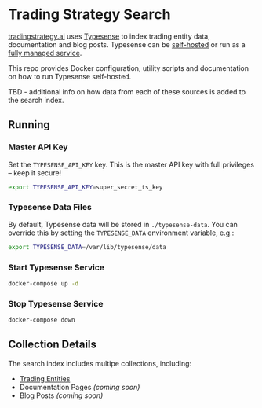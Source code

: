 # Trading Strategy Search

[tradingstrategy.ai](https://tradingstrategy.ai) uses [Typesense](https://typesense.org) to index
trading entity data, documentation and blog posts. Typesense can be
[self-hosted](https://typesense.org/docs/) or run as a
[fully managed service](https://cloud.typesense.org).

This repo provides Docker configuration, utility scripts and documentation on how to run Typesense
self-hosted.

TBD - additional info on how data from each of these sources is added to the search index.

## Running

### Master API Key

Set the `TYPESENSE_API_KEY` key. This is the master API key with full privileges – keep it secure!

```bash
export TYPESENSE_API_KEY=super_secret_ts_key
```

### Typesense Data Files

By default, Typesense data will be stored in `./typesense-data`. You can override this by
setting the `TYPESENSE_DATA` environment variable, e.g.:

```bash
export TYPESENSE_DATA=/var/lib/typesense/data
```

### Start Typesense Service

```bash
docker-compose up -d
```

### Stop Typesense Service

```bash
docker-compose down
```
## Collection Details

The search index includes multipe collections, including:
* [Trading Entities](docs/trading-entities.md)
* Documentation Pages *(coming soon)*
* Blog Posts *(coming soon)*